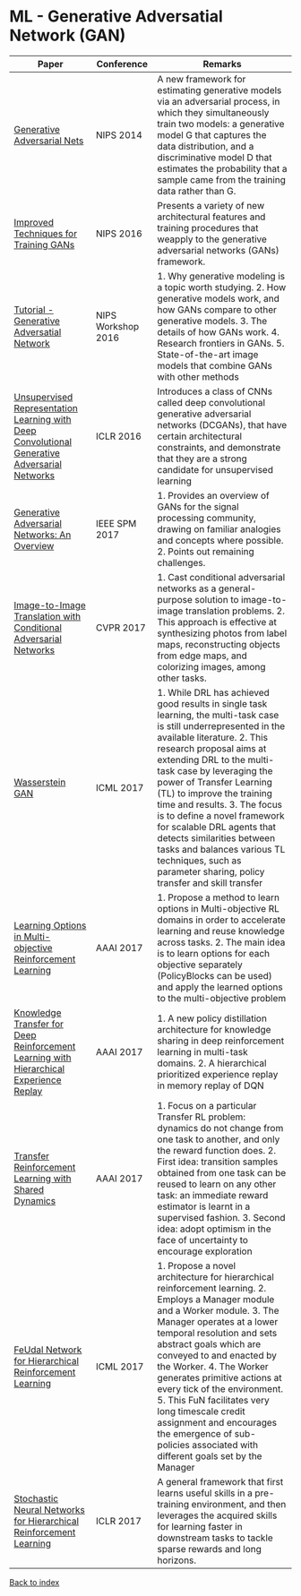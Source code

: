 # ML - Generative Adversatial Network (GAN)
|Paper|Conference|Remarks
|--|--|--|
|[Generative Adversarial Nets](https://papers.nips.cc/paper/5423-generative-adversarial-nets.pdf)|NIPS 2014|A new framework for estimating generative models via an adversarial process, in which they simultaneously train two models: a generative model G that captures the data distribution, and a discriminative model D that estimates the probability that a sample came from the training data rather than G.|
|[Improved Techniques for Training GANs](https://papers.nips.cc/paper/6125-improved-techniques-for-training-gans.pdf)|NIPS 2016| Presents a variety of new architectural features and training procedures that weapply to the generative adversarial networks (GANs) framework. |
|[Tutorial - Generative Adversatial Network](https://arxiv.org/abs/1701.00160)|NIPS Workshop 2016| 1. Why generative modeling is a topic worth studying. 2. How generative models work, and how GANs compare to other generative models. 3. The details of how GANs work. 4. Research frontiers in GANs. 5. State-of-the-art image models that combine GANs with other methods|
|[Unsupervised Representation Learning with Deep Convolutional Generative Adversarial Networks](https://arxiv.org/pdf/1511.06434)|ICLR 2016|Introduces a class of CNNs called deep convolutional generative adversarial networks (DCGANs), that have certain architectural constraints, and demonstrate that they are a strong candidate for unsupervised learning|
|[Generative Adversarial Networks: An Overview](https://arxiv.org/pdf/1710.07035)|IEEE SPM 2017|1. Provides an overview of GANs for the signal processing community, drawing on familiar analogies and concepts where possible. 2. Points out remaining challenges.|
|[Image-to-Image Translation with Conditional Adversarial Networks](https://arxiv.org/pdf/1611.07004)|CVPR 2017| 1. Cast conditional adversarial networks as a general-purpose solution to image-to-image translation problems. 2. This approach is effective at synthesizing photos from label maps, reconstructing objects from edge maps, and colorizing images, among other tasks.|
|[Wasserstein GAN](https://arxiv.org/pdf/1701.07875)|ICML 2017| 1. While DRL has achieved good results in single task learning, the multi-task case is still underrepresented in the available literature. 2. This research proposal aims at extending DRL to the multi-task case by leveraging the power of Transfer Learning (TL) to improve the training time and results. 3. The focus is to define a novel framework for scalable DRL agents that detects similarities between tasks and balances various TL techniques, such as parameter sharing, policy transfer and skill transfer|
|[Learning Options in Multi-objective Reinforcement Learning](https://www.aaai.org/ocs/index.php/AAAI/AAAI17/paper/download/14727/14148)|AAAI 2017| 1. Propose a method to learn options in Multi-objective RL domains in order to accelerate learning and reuse knowledge across tasks. 2. The main idea is to learn options for each objective separately (PolicyBlocks can be used) and apply the learned options to the multi-objective problem|
|[Knowledge Transfer for Deep Reinforcement Learning with Hierarchical Experience Replay](http://www.aaai.org/Conferences/AAAI/2017/PreliminaryPapers/11-YinH-14478.pdf)|AAAI 2017| 1. A new policy distillation architecture for knowledge sharing in deep reinforcement learning in multi-task domains. 2. A hierarchical prioritized experience replay in memory replay of DQN|
|[Transfer Reinforcement Learning with Shared Dynamics](https://aaai.org/ocs/index.php/AAAI/AAAI17/paper/download/14315/14386)|AAAI 2017| 1. Focus on a particular Transfer RL problem: dynamics do not change from one task to another, and only the reward function does. 2. First idea: transition samples obtained from one task can be reused to learn on any other task: an immediate reward estimator is learnt in a supervised fashion. 3. Second idea: adopt optimism in the face of uncertainty to encourage exploration|
|[FeUdal Network for Hierarchical Reinforcement Learning](https://arxiv.org/abs/1703.01161)|ICML 2017| 1. Propose a novel architecture for hierarchical reinforcement learning. 2. Employs a Manager module and a Worker module. 3. The Manager operates at a lower temporal resolution and sets abstract goals which are conveyed to and enacted by the Worker. 4. The Worker generates primitive actions at every tick of the environment. 5. This FuN facilitates very long timescale credit assignment and encourages the emergence of sub-policies associated with different goals set by the Manager|
|[Stochastic Neural Networks for Hierarchical Reinforcement Learning](https://arxiv.org/abs/1704.03012)|ICLR 2017| A general framework that first learns useful skills in a pre-training environment, and then leverages the acquired skills for learning faster in downstream tasks to tackle sparse rewards and long horizons.|

[Back to index](../README.md)
<!--stackedit_data:
eyJoaXN0b3J5IjpbLTIwMzQ5OTU3NTNdfQ==
-->